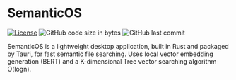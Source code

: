 # SemanticOS

[![License](https://img.shields.io/badge/license-MIT-green)](LICENSE.md)
![GitHub code size in bytes](https://img.shields.io/github/languages/code-size/xpbowler/semanticOS.svg)
![GitHub last commit](https://img.shields.io/github/last-commit/xpbowler/semanticOS)

SemanticOS is a lightweight desktop application, built in Rust and packaged by Tauri, for fast semantic file searching. Uses local vector embedding generation (BERT) and a K-dimensional Tree vector searching algorithm O(logn).
